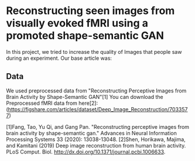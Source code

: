 # Reconstructing seen images from visually evoked fMRI using a promoted shape-semantic GAN
In this project, we tried to increase the quality of Images that people saw during an experiment. Our base article was: 
## Data
We used preprocessed data from "Reconstructing Perceptive Images from Brain Activity by Shape-Semantic GAN"[1]
You can download the Preprocessed fMRI data from here[2]:
(https://figshare.com/articles/dataset/Deep_Image_Reconstruction/7033577)













[1]Fang, Tao, Yu Qi, and Gang Pan. "Reconstructing perceptive images from brain activity by shape-semantic gan." Advances in Neural Information Processing Systems 33 (2020): 13038-13048.
[2]Shen, Horikawa, Majima, and Kamitani (2019) Deep image reconstruction from human brain activity. PLoS Comput. Biol. http://dx.doi.org/10.1371/journal.pcbi.1006633.
